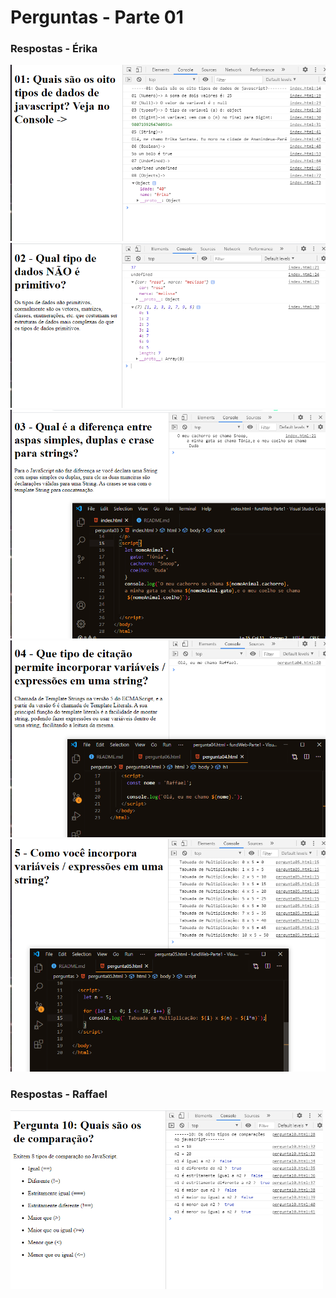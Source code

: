 <h1>Perguntas - Parte 01</h1>
<h3>Respostas - Érika</h3>
<img src="./img/perg01.png" />
<img src="./img/perg02.png" />
<img src="./img/perg03.png" />
<img src="./img/perg04.png" />
<img src="./img/perg05.png" />
<h3>Respostas - Raffael</h3>
<img src="./img/perg10.png" width="500" />

